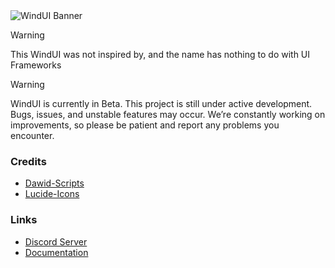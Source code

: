 <!--<h1 align="center">WindUI</h1> -->


<picture>
    <source srcset="docs/banner-dark.webp" media="(prefers-color-scheme: dark)">
    <source srcset="docs/banner-light.webp" media="(prefers-color-scheme: light)">
    <img src="docs/banner-light.png" alt="WindUI Banner">
</picture>

> [!WARNING]
> This WindUI was not inspired by, and the name has nothing to do with UI Frameworks


 
> [!WARNING] 
> WindUI is currently in Beta.
> This project is still under active development. Bugs, issues, and unstable features may occur. We’re constantly working on improvements, so please be patient and report any problems you encounter.



### Credits
- [Dawid-Scripts](https://github.com/dawid-scripts) 
- [Lucide-Icons](https://github.com/lucide-icons/lucide) 


### Links
- [Discord Server](https://discord.gg/Q6HkNG4vwP)
- [Documentation](https://Footagesus.github.io/WindUI-Docs/)